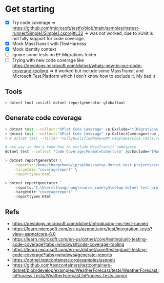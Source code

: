 # Get starting

- [x] Try code coverage => https://github.com/microsoft/testfx/blob/main/samples/mstest-runner/Simple1/Simple1.csproj#L32 => was not worked, due to xUnit is not fully support for code coverage.
- [x] Mock MassTransit with ITestHarness
- [x] Mock identity context
- [ ] Ignore some tests on EF Migrations folder
- [ ] Trying with new code coverage like https://devblogs.microsoft.com/dotnet/whats-new-in-our-code-coverage-tooling/ => it worked but include some MassTransit and Microsoft.Test.Platform which I don't know how to exclude it. My bad :(

## Tools

```bash
> dotnet tool install dotnet-reportgenerator-globaltool
```

## Generate code coverage

```bash
> dotnet test --collect:"XPlat Code Coverage" /p:Exclude="*[Migrations.*]*"
> dotnet test --collect:"XPlat Code Coverage" /p:CollectCoverage=true /p:CoverletOutput=CoverageResults/ /p:MergeWith="CoverageResults/coverage.json" /p:CoverletOutputFormat="cobertura" /p:Exclude=\"[*]DNP.PeopleService.Persistence.Migrations*\"
> # dotnet test --filter "FullyQualifiedName=DNP.PeopleService.Tests.TestCreatePerson" --collect:"XPlat Code Coverage"
```

```bash
# new way => don'e know how to exclude MassTransit namespace
dotnet test --collect "Code Coverage;Format=Cobertura" /p:Exclude="[MassTransit.*]*"
```

```bash
> dotnet reportgenerator \
    -reports:"/home/thangchung/ip/spikes/setup-dotnet-test-projects/src/Services/PeopleService/DNP.PeopleService.Tests/TestResults/6816ea65-b172-4f10-93a0-a70851cae31a/coverage.cobertura.xml" \
    -targetdir:"coveragereport" \
    -reporttypes:Html
```

```powershell
> dotnet reportgenerator `
    -reports:"C:\Users\thangchung\source_code\gh\setup-dotnet-test-projects\src\Services\PeopleService\DNP.PeopleService.Tests\TestResults\d1ccbce5-a776-447a-be72-b75e94629a88\coverage.cobertura.xml" `
    -targetdir:"coveragereport" `
    -reporttypes:Html
```

## Refs
- https://devblogs.microsoft.com/dotnet/introducing-ms-test-runner/
- https://learn.microsoft.com/en-us/aspnet/core/test/integration-tests?view=aspnetcore-8.0
- https://learn.microsoft.com/en-us/dotnet/core/testing/unit-testing-code-coverage?tabs=windows#code-coverage-tooling
- https://learn.microsoft.com/en-us/dotnet/core/testing/unit-testing-code-coverage?tabs=windows#generate-reports
- https://dotnet.testcontainers.org/examples/aspnet/
- https://github.com/testcontainers/testcontainers-dotnet/blob/develop/examples/WeatherForecast/tests/WeatherForecast.InProcess.Tests/WeatherForecast.InProcess.Tests.csproj